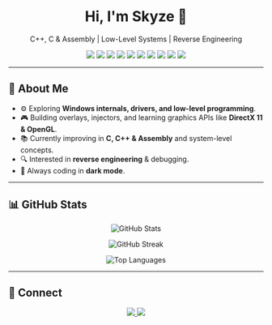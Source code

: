 <p align="center">
  <h1 align="center">Hi, I'm Skyze 👋</h1>
  <p align="center">C++, C & Assembly | Low-Level Systems | Reverse Engineering</p>
</p>

<p align="center">
  <!-- Tech badges -->
  <img src="https://img.shields.io/badge/C++-00599C?logo=c%2B%2B&logoColor=white" />
  <img src="https://img.shields.io/badge/C-00599C?logo=c&logoColor=white" />
  <img src="https://img.shields.io/badge/Assembly-333333?logo=asm&logoColor=white" />
  <img src="https://img.shields.io/badge/Windows%20API-0078D6?logo=windows&logoColor=white" />
  <img src="https://img.shields.io/badge/DirectX-000000?logo=directx&logoColor=white" />
  <img src="https://img.shields.io/badge/OpenGL-5586A4?logo=opengl&logoColor=white" />
  <img src="https://img.shields.io/badge/ImGui-1E1E1E?logo=github&logoColor=white" />
  <img src="https://img.shields.io/badge/Git-F05032?logo=git&logoColor=white" />
  <img src="https://img.shields.io/badge/Reverse%20Engineering-000000?logo=probot&logoColor=white" />
  <img src="https://img.shields.io/badge/Kernel-101010?logo=linux&logoColor=white" />
</p>

---

## 🚀 About Me
- ⚙️ Exploring **Windows internals, drivers, and low-level programming**.  
- 🎮 Building overlays, injectors, and learning graphics APIs like **DirectX 11 & OpenGL**.  
- 📚 Currently improving in **C, C++ & Assembly** and system-level concepts.  
- 🔍 Interested in **reverse engineering** & debugging.  
- 🖤 Always coding in **dark mode**.  

---

## 📊 GitHub Stats
<p align="center">
  <img src="https://github-readme-stats.vercel.app/api?username=skyzehook&show_icons=true&theme=tokyonight&hide_border=true" alt="GitHub Stats" />
</p>

<p align="center">
  <img src="https://github-readme-streak-stats.herokuapp.com/?user=skyzehook&theme=tokyonight&hide_border=true" alt="GitHub Streak" />
</p>

<p align="center">
  <img src="https://github-readme-stats.vercel.app/api/top-langs/?username=skyzehook&layout=compact&theme=tokyonight&hide_border=true" alt="Top Languages" />
</p>

---

## 🔗 Connect
<p align="center">
  <a href="https://github.com/skyzehook">
    <img src="https://img.shields.io/badge/GitHub-000?logo=github&logoColor=white" />
  </a>
  <a href="https://discord.com/users/920014188447924224">
    <img src="https://img.shields.io/badge/Discord-skyzehook-7289DA?logo=discord&logoColor=white" />
  </a>
</p>
